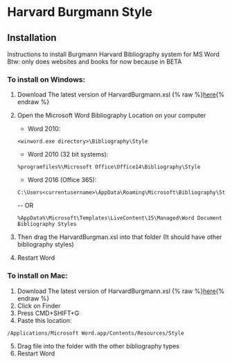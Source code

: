 # Harvard Burgmann Style

## Installation

Instructions to install Burgmann Harvard Bibliography system for MS Word
Btw: only does websites and books for now because in BETA

### To install on Windows:
1. Download The latest version of HarvardBurgmann.xsl {% raw %}<a href="https://cdn.rawgit.com/sauravyash/BurgmannHarvard-MS-Word/356b0fba/BurgmannHarvard.xsl" download>here</a>{% endraw %}

2. Open the Microsoft Word Bibliography Location on your computer 
    - Word 2010:
	```
	<winword.exe directory>\Bibliography\Style
	```

    - Word 2010 (32 bit systems): 
	```
	%programfiles%\Microsoft Office\Office14\Bibliography\Style
	```

    - Word 2016 (Office 365): 
	```
	C:\Users<currentusername>\AppData\Roaming\Microsoft\Bibliography\Style
	``` 
    -- OR
	```	
	%AppData%\Microsoft\Templates\LiveContent\15\Managed\Word Document Bibliography Styles
	```

3. Then drag the HarvardBurgman.xsl into that folder (It should have other bibliography styles)

4. Restart Word

### To install on Mac:
1. Download The latest version of HarvardBurgmann.xsl {% raw %}<a href="https://cdn.rawgit.com/sauravyash/BurgmannHarvard-MS-Word/356b0fba/BurgmannHarvard.xsl" download>here</a>{% endraw %}
2. Click on Finder 
3. Press CMD+SHIFT+G
4. Paste this location:
```
/Applications/Microsoft Word.app/Contents/Resources/Style
```
5. Drag file into the folder with the other bibliography types
6. Restart Word
